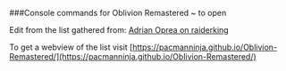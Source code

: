 ###Console commands for Oblivion Remastered
~ to open

Edit from the list gathered from: [Adrian Oprea on raiderking](http://https://raiderking.com/tes4-oblivion-remastered-all-console-commands-and-ids-items-spells/ "Adrian Oprea on raiderking")

To get a webview of the list visit [https://pacmanninja.github.io/Oblivion-Remastered/](https://pacmanninja.github.io/Oblivion-Remastered/)
